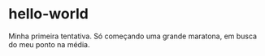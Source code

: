 # hello-world
Minha primeira tentativa.
Só começando uma grande maratona, em busca do meu ponto na média.
